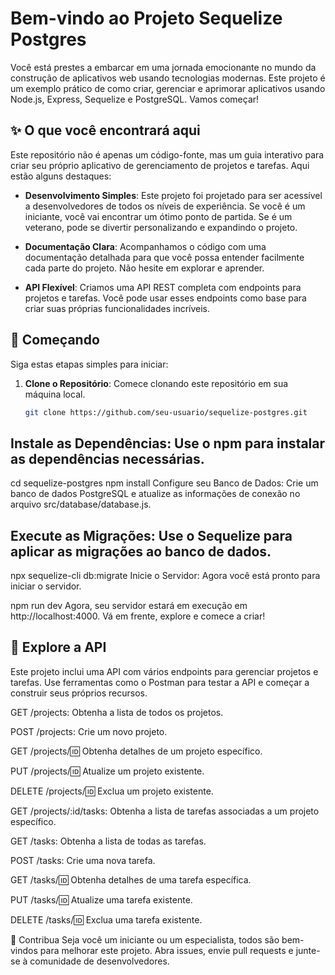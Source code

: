 ﻿# Bem-vindo ao Projeto Sequelize Postgres

Você está prestes a embarcar em uma jornada emocionante no mundo da construção de aplicativos web usando tecnologias modernas. Este projeto é um exemplo prático de como criar, gerenciar e aprimorar aplicativos usando Node.js, Express, Sequelize e PostgreSQL. Vamos começar!

## ✨ O que você encontrará aqui

Este repositório não é apenas um código-fonte, mas um guia interativo para criar seu próprio aplicativo de gerenciamento de projetos e tarefas. Aqui estão alguns destaques:

- **Desenvolvimento Simples**: Este projeto foi projetado para ser acessível a desenvolvedores de todos os níveis de experiência. Se você é um iniciante, você vai encontrar um ótimo ponto de partida. Se é um veterano, pode se divertir personalizando e expandindo o projeto.

- **Documentação Clara**: Acompanhamos o código com uma documentação detalhada para que você possa entender facilmente cada parte do projeto. Não hesite em explorar e aprender.

- **API Flexível**: Criamos uma API REST completa com endpoints para projetos e tarefas. Você pode usar esses endpoints como base para criar suas próprias funcionalidades incríveis.

## 🚀 Começando

Siga estas etapas simples para iniciar:

1. **Clone o Repositório**: Comece clonando este repositório em sua máquina local.

   ```bash
   git clone https://github.com/seu-usuario/sequelize-postgres.git
   
## Instale as Dependências: Use o npm para instalar as dependências necessárias.

cd sequelize-postgres
npm install 
Configure seu Banco de Dados: Crie um banco de dados PostgreSQL e atualize as informações de conexão no arquivo src/database/database.js.


## Execute as Migrações: Use o Sequelize para aplicar as migrações ao banco de dados.

npx sequelize-cli db:migrate
Inicie o Servidor: Agora você está pronto para iniciar o servidor.

npm run dev
Agora, seu servidor estará em execução em http://localhost:4000. Vá em frente, explore e comece a criar!

## 🌟 Explore a API
Este projeto inclui uma API com vários endpoints para gerenciar projetos e tarefas. Use ferramentas como o Postman para testar a API e começar a construir seus próprios recursos.

GET /projects: Obtenha a lista de todos os projetos.

POST /projects: Crie um novo projeto.

GET /projects/:id: Obtenha detalhes de um projeto específico.

PUT /projects/:id: Atualize um projeto existente.

DELETE /projects/:id: Exclua um projeto existente.

GET /projects/:id/tasks: Obtenha a lista de tarefas associadas a um projeto específico.

GET /tasks: Obtenha a lista de todas as tarefas.

POST /tasks: Crie uma nova tarefa.

GET /tasks/:id: Obtenha detalhes de uma tarefa específica.

PUT /tasks/:id: Atualize uma tarefa existente.

DELETE /tasks/:id: Exclua uma tarefa existente.

🤝 Contribua
Seja você um iniciante ou um especialista, todos são bem-vindos para melhorar este projeto. Abra issues, envie pull requests e junte-se à comunidade de desenvolvedores.
